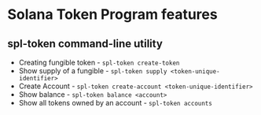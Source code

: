 # Solana Token Program features

## spl-token command-line utility

- Creating fungible token - `spl-token create-token`
- Show supply of a fungible  - `spl-token supply <token-unique-identifier>`
- Create Account - `spl-token create-account <token-unique-identifier>`
- Show balance - `spl-token balance <account>`
- Show all tokens owned by an account - `spl-token accounts`
